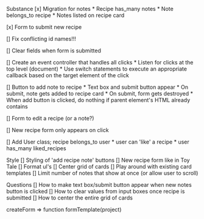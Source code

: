 Substance
[x] Migration for notes
    * Recipe has_many notes
    * Note belongs_to recipe
    * Notes listed on recipe card

[x] Form to submit new recipe

[] Fix conflicting id names!!!

[] Clear fields when form is submitted

[] Create an event controller that handles all clicks
    * Listen for clicks at the top level (document)
    * Use switch statements to execute an appropriate callback based on the target element of the click

[] Button to add note to recipe
    * Text box and submit button appear
    * On submit, note gets added to recipe card 
    * On submit, form gets destroyed
    * When add button is clicked, do nothing if parent element's HTML already contains <form>

[] Form to edit a recipe (or a note?)

[] New recipe form only appears on click

[] Add User class; recipe belongs_to user
    * user can 'like' a recipe
    * user has_many liked_recipes

Style
[] Styling of 'add recipe note' buttons
[] New recipe form like in Toy Tale
[] Format ul's
[] Center grid of cards
[] Play around with existing card templates
[] Limit number of notes that show at once (or allow user to scroll)

Questions
[] How to make text box/submit button appear when new notes button is clicked
[] How to clear values from input boxes once recipe is submitted
[] How to center the entire grid of cards


createForm => function formTemplate(project)

